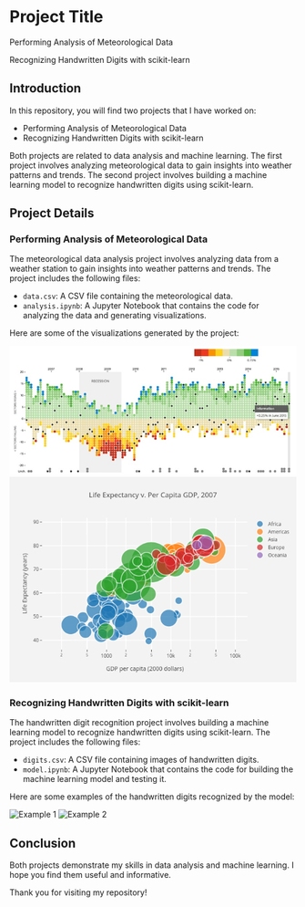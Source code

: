 <h1>Project Title</h1>

<p>Performing Analysis of Meteorological Data</p>

<p>Recognizing Handwritten Digits with scikit-learn</p>

<h2>Introduction</h2>

<p>In this repository, you will find two projects that I have worked on:</p>

<ul>
  <li>Performing Analysis of Meteorological Data</li>
  <li>Recognizing Handwritten Digits with scikit-learn</li>
</ul>

<p>Both projects are related to data analysis and machine learning. The first project involves analyzing meteorological data to gain insights into weather patterns and trends. The second project involves building a machine learning model to recognize handwritten digits using scikit-learn.</p>

<h2>Project Details</h2>

<h3>Performing Analysis of Meteorological Data</h3>

<p>The meteorological data analysis project involves analyzing data from a weather station to gain insights into weather patterns and trends. The project includes the following files:</p>

<ul>
  <li><code>data.csv</code>: A CSV file containing the meteorological data.</li>
  <li><code>analysis.ipynb</code>: A Jupyter Notebook that contains the code for analyzing the data and generating visualizations.</li>
</ul>

<p>Here are some of the visualizations generated by the project:</p>

<img src="weather.png">

<img src="weather1.png" alt="Visualization 2">

<h3>Recognizing Handwritten Digits with scikit-learn</h3>

<p>The handwritten digit recognition project involves building a machine learning model to recognize handwritten digits using scikit-learn. The project includes the following files:</p>

<ul>
  <li><code>digits.csv</code>: A CSV file containing images of handwritten digits.</li>
  <li><code>model.ipynb</code>: A Jupyter Notebook that contains the code for building the machine learning model and testing it.</li>
</ul>

<p>Here are some examples of the handwritten digits recognized by the model:</p>

<img src="digit" alt="Example 1">

<img src="digit1.png" alt="Example 2">

<h2>Conclusion</h2>

<p>Both projects demonstrate my skills in data analysis and machine learning. I hope you find them useful and informative.</p>

<p>Thank you for visiting my repository!</p>
